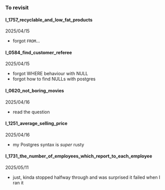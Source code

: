 ### To revisit

#### l_1757_recyclable_and_low_fat_products
2025/04/15
- forgot `FROM`...

#### l_0584_find_customer_referee
2025/04/15
- forgot WHERE behaviour with NULL
- forgot how to find NULLs with postgres

#### l_0620_not_boring_movies
2025/04/16
- read the question

#### l_1251_average_selling_price
2025/04/16
- my Postgres syntax is *super* rusty 

#### l_1731_the_number_of_employees_which_report_to_each_employee
2025/05/11
- just, kinda stopped halfway through and was surprised it failed when I ran it
